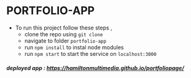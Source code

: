 # PORTFOLIO-APP 
<!-- [![Build Status](https://travis-ci.org/dbarochiya/me.svg?branch=master)](https://travis-ci.org/dbarochiya/me) -->

<!-- This is the implementaion code for the blog I have written '[How to create your portfolio website using React.js](https://medium.freecodecamp.org/portfolio-app-using-react-618814e35843)' -->
- To run this project follow these steps , 
  - clone the repo using `git clone`
  - navigate to folder `portfolio-app`
  - run `npm install` to instal node modules
  - run `npm start` to start the service on `localhost:3000`
    
##### deployed app : https://hamiltonmultimedia.github.io/portfoliopage/
